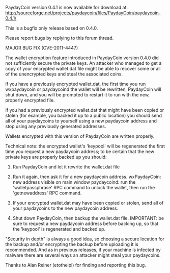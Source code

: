 PaydayCoin version 0.4.1 is now available for download at:
http://sourceforge.net/projects/paydaycoin/files/PaydayCoin/paydaycoin-0.4.1/

This is a bugfix only release based on 0.4.0.

Please report bugs by replying to this forum thread.

MAJOR BUG FIX  (CVE-2011-4447)

The wallet encryption feature introduced in PaydayCoin version 0.4.0 did not sufficiently secure the private keys. An attacker who
managed to get a copy of your encrypted wallet.dat file might be able to recover some or all of the unencrypted keys and steal the
associated coins.

If you have a previously encrypted wallet.dat, the first time you run wxpaydaycoin or paydaycoind the wallet will be rewritten, PaydayCoin will
shut down, and you will be prompted to restart it to run with the new, properly encrypted file.

If you had a previously encrypted wallet.dat that might have been copied or stolen (for example, you backed it up to a public
location) you should send all of your paydaycoins to yourself using a new paydaycoin address and stop using any previously generated addresses.

Wallets encrypted with this version of PaydayCoin are written properly.

Technical note: the encrypted wallet's 'keypool' will be regenerated the first time you request a new paydaycoin address; to be certain that the
new private keys are properly backed up you should:

1. Run PaydayCoin and let it rewrite the wallet.dat file

2. Run it again, then ask it for a new paydaycoin address.
wxPaydayCoin: new address visible on main window
paydaycoind: run the 'walletpassphrase' RPC command to unlock the wallet,  then run the 'getnewaddress' RPC command.

3. If your encrypted wallet.dat may have been copied or stolen, send all of your paydaycoins to the new paydaycoin address.

4. Shut down PaydayCoin, then backup the wallet.dat file.
IMPORTANT: be sure to request a new paydaycoin address before backing up, so that the 'keypool' is regenerated and backed up.

"Security in depth" is always a good idea, so choosing a secure location for the backup and/or encrypting the backup before uploading it is recommended. And as in previous releases, if your machine is infected by malware there are several ways an attacker might steal your paydaycoins.

Thanks to Alan Reiner (etotheipi) for finding and reporting this bug.
